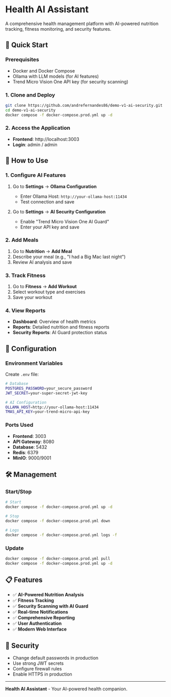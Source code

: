 # Health AI Assistant

A comprehensive health management platform with AI-powered nutrition tracking, fitness monitoring, and security features.

## 🚀 Quick Start

### Prerequisites
- Docker and Docker Compose
- Ollama with LLM models (for AI features)
- Trend Micro Vision One API key (for security scanning)

### 1. Clone and Deploy
```bash
git clone https://github.com/andrefernandes86/demo-v1-ai-security.git
cd demo-v1-ai-security
docker compose -f docker-compose.prod.yml up -d
```

### 2. Access the Application
- **Frontend**: http://localhost:3003
- **Login**: admin / admin

## 🎯 How to Use

### 1. Configure AI Features
1. Go to **Settings** → **Ollama Configuration**
   - Enter Ollama Host: `http://your-ollama-host:11434`
   - Test connection and save

2. Go to **Settings** → **AI Security Configuration**
   - Enable "Trend Micro Vision One AI Guard"
   - Enter your API key and save

### 2. Add Meals
1. Go to **Nutrition** → **Add Meal**
2. Describe your meal (e.g., "I had a Big Mac last night")
3. Review AI analysis and save

### 3. Track Fitness
1. Go to **Fitness** → **Add Workout**
2. Select workout type and exercises
3. Save your workout

### 4. View Reports
- **Dashboard**: Overview of health metrics
- **Reports**: Detailed nutrition and fitness reports
- **Security Reports**: AI Guard protection status

## 🔧 Configuration

### Environment Variables
Create `.env` file:
```bash
# Database
POSTGRES_PASSWORD=your_secure_password
JWT_SECRET=your-super-secret-jwt-key

# AI Configuration
OLLAMA_HOST=http://your-ollama-host:11434
TMAS_API_KEY=your-trend-micro-api-key
```

### Ports Used
- **Frontend**: 3003
- **API Gateway**: 8080
- **Database**: 5432
- **Redis**: 6379
- **MinIO**: 9000/9001

## 🛠️ Management

### Start/Stop
```bash
# Start
docker compose -f docker-compose.prod.yml up -d

# Stop
docker compose -f docker-compose.prod.yml down

# Logs
docker compose -f docker-compose.prod.yml logs -f
```

### Update
```bash
docker compose -f docker-compose.prod.yml pull
docker compose -f docker-compose.prod.yml up -d
```

## 📋 Features

- ✅ **AI-Powered Nutrition Analysis**
- ✅ **Fitness Tracking**
- ✅ **Security Scanning with AI Guard**
- ✅ **Real-time Notifications**
- ✅ **Comprehensive Reporting**
- ✅ **User Authentication**
- ✅ **Modern Web Interface**

## 🚨 Security

- Change default passwords in production
- Use strong JWT secrets
- Configure firewall rules
- Enable HTTPS in production

---

**Health AI Assistant** - Your AI-powered health companion.
